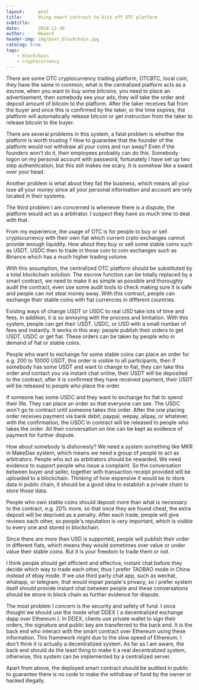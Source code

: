 ```yaml
---
layout:     post
title:      Using smart contract to kick off OTC platform
subtitle:   
date:       2018-12-30
author:     Howard
header-img: img/post_blockchain.jpg
catalog: true
tags:
    - blockchain
    - cryptocurrency
---
```


There are some OTC cryptocurrency trading platform,  OTCBTC, local coin,  they have the same in common, what is the centralized platform acts as a escrow,  when you want to buy some bitcoins,  you need to place an advertisement, then somebody see your ads, they will take the order and deposit amount of bitcoin to the platform.  After the taker receives fiat  from the buyer and once this is confirmed by the taker, or the time expires, the platform will automatically release bitcoin or get instruction from the taker to release bitcoin to the buyer.



There are several problems in this system,  a fatal problem is whether the platform is worth trusting ?  How to guarantee that the  founder of the platform would not withdraw all your coins and run away? Even if the founders won't do it, their 
employees probably can do this.  Somebody logon on my personal account with password,  fortunately I have set up two step authentication, but this still makes me scary.   It is somehow like a sward over your head.  


Another problem is what about they fail the business, which means all your lose all your money since all your personal information and account are only located in their systems. 



The third problem I am concerned is whenever there is a dispute,  the platform would act as a arbitrator.  I suspect they have so much time to deal with that.  




From my experience,  the usage of OTC is for people to buy or sell cryptocurrency with their own fiat which current crpto exchanges cannot provide enough liquidity.  How about they buy or sell some stable coins such as USDT, USDC then to trade in those coin to coin exchanges such as Binance which has a much higher trading volume. 



With this assumption, the   centralized OTC platform should be substituted by a total blockchain solution.  The  escrow function can be totally replaced by a smart contract,   we need to make it as simple as possible and  thoroughly  audit the contract, even use some audit tools to check making sure it is safe and people can not steal money away.    With this contract,  people can exchange their stable coins with fiat currencies in different countries.   



Existing ways of change USDT or USDC to real USD take lots of time and fees, in addition, it is so annoying with the process and limitation.   With this system, people can get their USDT, USDC, or USD with a small number of fees and instantly.  It works in this way:   people publish their orders to get USDT, USDC or get fiat.  These orders can be taken by people who in demand of fiat or stable coins.    




People who want to exchange for some stable coins can place an order for e.g. 200 to 10000 USDT,    this order is visible to all participants, then if somebody has some USDT and want to change to fiat, they can take this order and contact you via instant chat online,  their USDT will be deposited to the contract, after  it is confirmed they have received payment, their USDT will be released to people who place the order.   



If someone has some USDC and they want to exchange for fiat to spend their life. They can place an order so that everyone can see.   The USDC won't go to contract until someone takes this order.  After the one placing order receives payment via bank debit, paypal, wepay, alipay, or whatever, with the confirmation, the USDC in contract will be released to people who takes the order. All their conversation on line can be kept as evidence of payment for further dispute.



How about somebody is dishonesty?   We need a system something like MKR in MakeDao system, which means we need a group of people to act as arbitrators.  People who act as arbitrators should be rewarded.  We need evidence to support people who issue a complaint.  So the conversation between buyer and seller,  together with transaction receipt provided will be uploaded to a blockchain.  Thinking of how expensive it would be to store data in public chain, it should be a good idea to establish a private chain to store those data.  



People who own stable coins should deposit more than  what is necessary to the contract, e.g. 20%  more, so that once they are found cheat, the extra deposit will be deprived as a penalty.    After each trade, people will give reviews each other,  so people's reputation is very important, which is visible to every one and stored in blockchain. 



Since there are more than USD is supported, people will publish their order in different fiats,  which means they would sometimes over value or under value their stable coins.  But it is your freedom to trade them or not.  




I think people should get efficient and effective, instant chat before they decide which way to trade each other, thus I prefer TAOBAO mode in China instead of ebay mode.   If we use third party chat app, such as wechat, whatapp, or telegram, that would impair people's privacy, so I prefer system itself should provide instant chat between people and these conversations should be strore in block chain as further evidence for dispute.




The most problem I concern is the security and safety of fund.  I once thought we should use the mode what DDEX ( a decentralized exchange dapp over Ethereum ).  In DDEX, clients use private wallet to sign their orders,  the signature and public key are transferred to the back end. It is the back end who interact with the smart contract over Ethereum using these information.   This framework might due to the slow speed of Ethereum, I don't think it is actually a decentralized system.   As far as I am aware,  the back end should do the least thing to make it a real decentralized system, otherwise,  this system can be implemented by a centralized server.  




Apart from above,  the deployed smart contract should be audited in public to guarantee there is no code to make the withdraw of fund by the owner or hacked illegally.